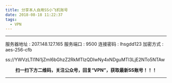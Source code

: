 ```yaml
---
title: 分享本人自用SS小飞机账号
date: 2018-08-18 11:22:37
tags:
  - VPN
---
```


----------

  服务器地址  :  207.148.127.165 
  服务端口    :  9500 
  连接密码    :  lhsgdd123 
  加密方式    :  aes-256-cfb 

  ss://YWVzLTI1Ni1jZmI6bGhzZ2RkMTIzQDIwNy4xNDguMTI3LjE2NTo5NTAw

<!-- more -->

**<center>扫一扫下方二维码，关注公众号，回复“VPN”，获取最新SS账号！！！</center>**

----------